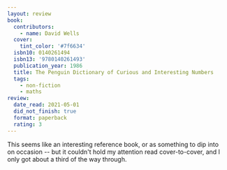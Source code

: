 ```yaml
---
layout: review
book:
  contributors:
    - name: David Wells
  cover:
    tint_color: '#7f6634'
  isbn10: 0140261494
  isbn13: '9780140261493'
  publication_year: 1986
  title: The Penguin Dictionary of Curious and Interesting Numbers
  tags:
    - non-fiction
    - maths
review:
  date_read: 2021-05-01
  did_not_finish: true
  format: paperback
  rating: 3
---
```


This seems like an interesting reference book, or as something to dip into on occasion -- but it couldn't hold my attention read cover-to-cover, and I only got about a third of the way through.
